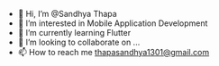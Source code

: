 - 👋 Hi, I’m @Sandhya Thapa
- 👀 I’m interested in Mobile Application Development
- 🌱 I’m currently learning Flutter
- 💞️ I’m looking to collaborate on ...
- 📫 How to reach me thapasandhya1301@gmail.com

<!---
SandhyaThapa3691/SandhyaThapa3691 is a ✨ special ✨ repository because its `README.md` (this file) appears on your GitHub profile.
You can click the Preview link to take a look at your changes.
--->
